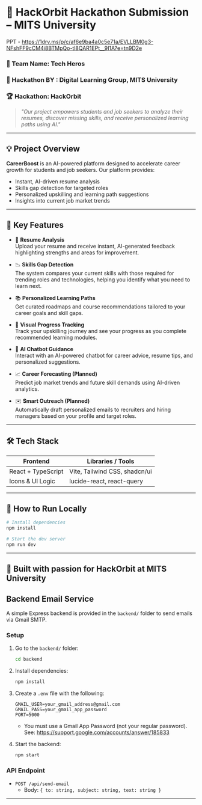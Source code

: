 # 🚀 HackOrbit Hackathon Submission – MITS University

PPT - https://1drv.ms/p/c/af6e9ba4a0c5e71a/EVLLBM0g3-NFshFF9cCM4i8BTMpQo-tl8QAR1EPt__9I1A?e=tn9D2e

### 👥 Team Name: Tech Heros  
### 🏫 Hackathon BY : Digital Learning Group, MITS University  
### 🏆 Hackathon: HackOrbit

> _"Our project empowers students and job seekers to analyze their resumes, discover missing skills, and receive personalized learning paths using AI."_

---

## 💡 Project Overview

**CareerBoost** is an AI-powered platform designed to accelerate career growth for students and job seekers. Our platform provides:

- Instant, AI-driven resume analysis
- Skills gap detection for targeted roles
- Personalized upskilling and learning path suggestions
- Insights into current job market trends

---

## 🔑 Key Features

- 📄 **Resume Analysis**  
  Upload your resume and receive instant, AI-generated feedback highlighting strengths and areas for improvement.

- 📉 **Skills Gap Detection**  
  The system compares your current skills with those required for trending roles and technologies, helping you identify what you need to learn next.

- 📚 **Personalized Learning Paths**  
  Get curated roadmaps and course recommendations tailored to your career goals and skill gaps.

- 🧭 **Visual Progress Tracking**  
  Track your upskilling journey and see your progress as you complete recommended learning modules.

- 🤖 **AI Chatbot Guidance**  
  Interact with an AI-powered chatbot for career advice, resume tips, and personalized suggestions.

- 📈 **Career Forecasting (Planned)**  
  Predict job market trends and future skill demands using AI-driven analytics.

- ✉️ **Smart Outreach (Planned)**  
  Automatically draft personalized emails to recruiters and hiring managers based on your profile and target roles.

---

## 🛠 Tech Stack

| Frontend        | Libraries / Tools              |
|-----------------|--------------------------------|
| React + TypeScript | Vite, Tailwind CSS, shadcn/ui |
| Icons & UI Logic | lucide-react, react-query     |

---

## 🚀 How to Run Locally

```bash
# Install dependencies
npm install

# Start the dev server
npm run dev
```

---

## 🌟 Built with passion for HackOrbit at MITS University

## Backend Email Service

A simple Express backend is provided in the `backend/` folder to send emails via Gmail SMTP.

### Setup
1. Go to the `backend/` folder:
   ```sh
   cd backend
   ```
2. Install dependencies:
   ```sh
   npm install
   ```
3. Create a `.env` file with the following:
   ```env
   GMAIL_USER=your_gmail_address@gmail.com
   GMAIL_PASS=your_gmail_app_password
   PORT=5000
   ```
   - You must use a Gmail App Password (not your regular password). See: https://support.google.com/accounts/answer/185833

4. Start the backend:
   ```sh
   npm start
   ```

### API Endpoint
- `POST /api/send-email`
  - Body: `{ to: string, subject: string, text: string }`

---
